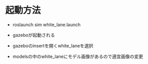 # 起動方法
- roslaunch sim white_lane.launch
- gazeboが起動される
- gazeboのinsertを開くwhite_laneを選択

- modelsの中のwhite_laneにモデル画像があるので適宜画像の変更